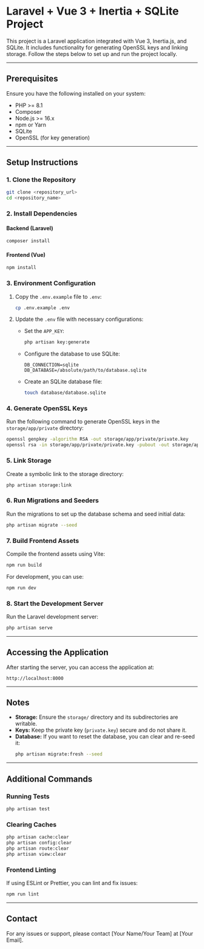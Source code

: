 
# Laravel + Vue 3 + Inertia + SQLite Project

This project is a Laravel application integrated with Vue 3, Inertia.js, and SQLite. It includes functionality for generating OpenSSL keys and linking storage. Follow the steps below to set up and run the project locally.

---

## Prerequisites

Ensure you have the following installed on your system:
- PHP >= 8.1
- Composer
- Node.js >= 16.x
- npm or Yarn
- SQLite
- OpenSSL (for key generation)

---

## Setup Instructions

### 1. Clone the Repository
```bash
git clone <repository_url>
cd <repository_name>
```

### 2. Install Dependencies
#### Backend (Laravel)
```bash
composer install
```

#### Frontend (Vue)
```bash
npm install
```

### 3. Environment Configuration
1. Copy the `.env.example` file to `.env`:
   ```bash
   cp .env.example .env
   ```

2. Update the `.env` file with necessary configurations:
   - Set the `APP_KEY`:
     ```bash
     php artisan key:generate
     ```
   - Configure the database to use SQLite:
     ```env
     DB_CONNECTION=sqlite
     DB_DATABASE=/absolute/path/to/database.sqlite
     ```
   - Create an SQLite database file:
     ```bash
     touch database/database.sqlite
     ```

### 4. Generate OpenSSL Keys
Run the following command to generate OpenSSL keys in the `storage/app/private` directory:
```bash
openssl genpkey -algorithm RSA -out storage/app/private/private.key
openssl rsa -in storage/app/private/private.key -pubout -out storage/app/private/public.key
```

### 5. Link Storage
Create a symbolic link to the storage directory:
```bash
php artisan storage:link
```

### 6. Run Migrations and Seeders
Run the migrations to set up the database schema and seed initial data:
```bash
php artisan migrate --seed
```

### 7. Build Frontend Assets
Compile the frontend assets using Vite:
```bash
npm run build
```
For development, you can use:
```bash
npm run dev
```

### 8. Start the Development Server
Run the Laravel development server:
```bash
php artisan serve
```

---

## Accessing the Application

After starting the server, you can access the application at:
```
http://localhost:8000
```

---

## Notes

- **Storage:** Ensure the `storage/` directory and its subdirectories are writable.
- **Keys:** Keep the private key (`private.key`) secure and do not share it.
- **Database:** If you want to reset the database, you can clear and re-seed it:
  ```bash
  php artisan migrate:fresh --seed
  ```

---

## Additional Commands

### Running Tests
```bash
php artisan test
```

### Clearing Caches
```bash
php artisan cache:clear
php artisan config:clear
php artisan route:clear
php artisan view:clear
```

### Frontend Linting
If using ESLint or Prettier, you can lint and fix issues:
```bash
npm run lint
```

---

## Contact

For any issues or support, please contact [Your Name/Your Team] at [Your Email].
